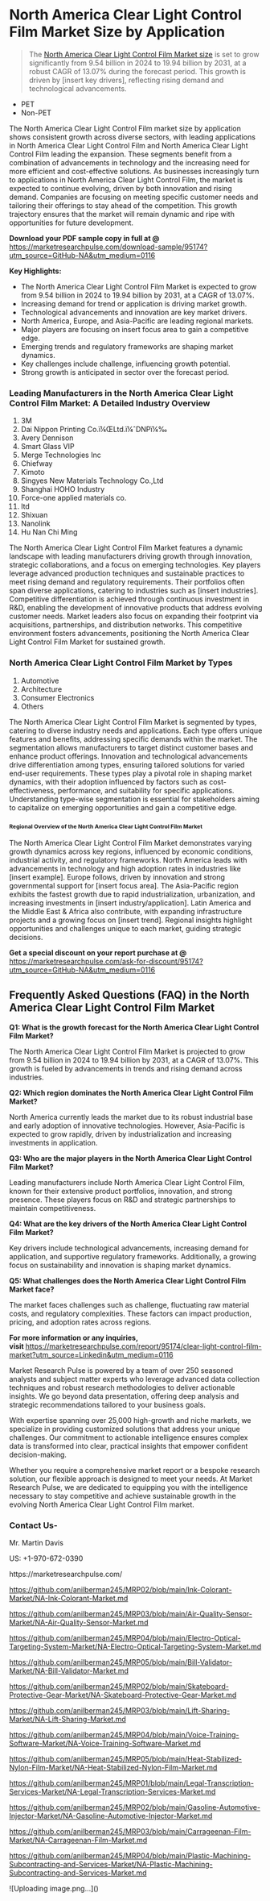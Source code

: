 <h1>North America Clear Light Control Film Market&nbsp;Size by Application</h1><blockquote><p>The <a href="https://marketresearchpulse.com/download-sample/95174?utm_source=GitHub-NA&amp;utm_medium=0116">North America Clear Light Control Film Market size</a> is set to grow significantly from 9.54 billion in 2024 to 19.94 billion by 2031, at a robust CAGR of 13.07% during the forecast period. This growth is driven by [insert key drivers], reflecting rising demand and technological advancements.</p></blockquote><ul><li>PET<li> Non-PET</li></ul><p>The North America Clear Light Control Film market size by application shows consistent growth across diverse sectors, with leading applications in North America Clear Light Control Film and North America Clear Light Control Film leading the expansion. These segments benefit from a combination of advancements in technology and the increasing need for more efficient and cost-effective solutions. As businesses increasingly turn to applications in North America Clear Light Control Film, the market is expected to continue evolving, driven by both innovation and rising demand. Companies are focusing on meeting specific customer needs and tailoring their offerings to stay ahead of the competition. This growth trajectory ensures that the market will remain dynamic and ripe with opportunities for future development.</p><p><strong>Download your PDF sample copy in full at @ </strong><a href="https://marketresearchpulse.com/download-sample/95174?utm_source=GitHub-NA&amp;utm_medium=0116">https://marketresearchpulse.com/download-sample/95174?utm_source=GitHub-NA&amp;utm_medium=0116</a></p><p><strong>Key Highlights: </strong></p><ul><li>The North America Clear Light Control Film Market is expected to grow from 9.54 billion in 2024 to 19.94 billion by 2031, at a CAGR of 13.07%.</li><li>Increasing demand for trend or application is driving market growth.</li><li>Technological advancements and innovation are key market drivers.</li><li>North America, Europe, and Asia-Pacific are leading regional markets.</li><li>Major players are focusing on insert focus area to gain a competitive edge.</li><li>Emerging trends and regulatory frameworks are shaping market dynamics.</li><li>Key challenges include challenge, influencing growth potential.</li><li>Strong growth is anticipated in sector over the forecast period.</li></ul><h3>Leading Manufacturers in the North America Clear Light Control Film Market: A Detailed Industry Overview</h3><ol><li>3M</li><li>Dai Nippon Printing Co.ï¼ŒLtd.ï¼ˆDNPï¼‰</li><li>Avery Dennison</li><li>Smart Glass VIP</li><li>Merge Technologies Inc</li><li>Chiefway</li><li>Kimoto</li><li>Singyes New Materials Technology Co.,Ltd</li><li>Shanghai HOHO Industry</li><li>Force-one applied materials co.</li><li>ltd</li><li>Shixuan</li><li>Nanolink</li><li>Hu Nan Chi Ming</li></ol><div class="flex max-w-full flex-col flex-grow"><div class="min-h-8 text-message flex w-full flex-col items-end gap-2 whitespace-normal break-words [.text-message+&amp;]:mt-5" dir="auto" data-message-author-role="assistant" data-message-id="fd8432e4-4910-450d-b182-61b7bfb0a01f" data-message-model-slug="gpt-4o"><div class="flex w-full flex-col gap-1 empty:hidden first:pt-[3px]"><div class="markdown prose w-full break-words dark:prose-invert light"><p>The North America Clear Light Control Film Market features a dynamic landscape with leading manufacturers driving growth through innovation, strategic collaborations, and a focus on emerging technologies. Key players leverage advanced production techniques and sustainable practices to meet rising demand and regulatory requirements. Their portfolios often span diverse applications, catering to industries such as [insert industries]. Competitive differentiation is achieved through continuous investment in R&amp;D, enabling the development of innovative products that address evolving customer needs. Market leaders also focus on expanding their footprint via acquisitions, partnerships, and distribution networks. This competitive environment fosters advancements, positioning the North America Clear Light Control Film Market for sustained growth.</p></div></div></div></div><h3>North America Clear Light Control Film Market by Types</h3><ol><li>Automotive<li> Architecture<li> Consumer Electronics<li> Others</li></ol><div class="flex max-w-full flex-col flex-grow"><div class="min-h-8 text-message flex w-full flex-col items-end gap-2 whitespace-normal break-words [.text-message+&amp;]:mt-5" dir="auto" data-message-author-role="assistant" data-message-id="084470be-0bb7-4664-bddf-5156b4f41249" data-message-model-slug="gpt-4o-mini"><div class="flex w-full flex-col gap-1 empty:hidden first:pt-[3px]"><div class="markdown prose w-full break-words dark:prose-invert light"><p>The North America Clear Light Control Film Market is segmented by types, catering to diverse industry needs and applications. Each type offers unique features and benefits, addressing specific demands within the market. The segmentation allows manufacturers to target distinct customer bases and enhance product offerings. Innovation and technological advancements drive differentiation among types, ensuring tailored solutions for varied end-user requirements. These types play a pivotal role in shaping market dynamics, with their adoption influenced by factors such as cost-effectiveness, performance, and suitability for specific applications. Understanding type-wise segmentation is essential for stakeholders aiming to capitalize on emerging opportunities and gain a competitive edge.</p></div></div></div></div><h3><span style="font-size: 11px;">Regional Overview of the North America Clear Light Control Film Market</span></h3><div class="flex max-w-full flex-col flex-grow"><div class="min-h-8 text-message flex w-full flex-col items-end gap-2 whitespace-normal break-words [.text-message+&amp;]:mt-5" dir="auto" data-message-author-role="assistant" data-message-id="e9038762-ce64-4e30-91c9-9bd413514231" data-message-model-slug="gpt-4o-mini"><div class="flex w-full flex-col gap-1 empty:hidden first:pt-[3px]"><div class="markdown prose w-full break-words dark:prose-invert light"><p>The North America Clear Light Control Film Market demonstrates varying growth dynamics across key regions, influenced by economic conditions, industrial activity, and regulatory frameworks. North America leads with advancements in technology and high adoption rates in industries like [insert example]. Europe follows, driven by innovation and strong governmental support for [insert focus area]. The Asia-Pacific region exhibits the fastest growth due to rapid industrialization, urbanization, and increasing investments in [insert industry/application]. Latin America and the Middle East &amp; Africa also contribute, with expanding infrastructure projects and a growing focus on [insert trend]. Regional insights highlight opportunities and challenges unique to each market, guiding strategic decisions.</p></div></div></div></div><p><strong>Get a special discount on your report purchase at @ </strong><a href="https://marketresearchpulse.com/ask-for-discount/95174?utm_source=GitHub-NA&amp;utm_medium=0116">https://marketresearchpulse.com/ask-for-discount/95174?utm_source=GitHub-NA&amp;utm_medium=0116</a></p><h2>Frequently Asked Questions (FAQ) in the North America Clear Light Control Film Market</h2><p><strong>Q1: What is the growth forecast for the North America Clear Light Control Film Market?</strong></p><p>The North America Clear Light Control Film Market is projected to grow from 9.54 billion in 2024 to 19.94 billion by 2031, at a CAGR of 13.07%. This growth is fueled by advancements in trends and rising demand across industries.</p><p><strong>Q2: Which region dominates the North America Clear Light Control Film Market?</strong></p><p>North America currently leads the market due to its robust industrial base and early adoption of innovative technologies. However, Asia-Pacific is expected to grow rapidly, driven by industrialization and increasing investments in application.</p><p><strong>Q3: Who are the major players in the North America Clear Light Control Film Market?</strong></p><p>Leading manufacturers include North America Clear Light Control Film, known for their extensive product portfolios, innovation, and strong presence. These players focus on R&amp;D and strategic partnerships to maintain competitiveness.</p><p><strong>Q4: What are the key drivers of the North America Clear Light Control Film Market?</strong></p><p>Key drivers include technological advancements, increasing demand for application, and supportive regulatory frameworks. Additionally, a growing focus on sustainability and innovation is shaping market dynamics.</p><p><strong>Q5: What challenges does the North America Clear Light Control Film Market face?</strong></p><p>The market faces challenges such as challenge, fluctuating raw material costs, and regulatory complexities. These factors can impact production, pricing, and adoption rates across regions.</p><p><strong>For more information or any inquiries, visit&nbsp;</strong><a href="https://marketresearchpulse.com/report/95174/clear-light-control-film-market?utm_source=Linkedin&utm_medium=0116">https://marketresearchpulse.com/report/95174/clear-light-control-film-market?utm_source=Linkedin&utm_medium=0116</a></p><p>Market Research Pulse is powered by a team of over 250 seasoned analysts and subject matter experts who leverage advanced data collection techniques and robust research methodologies to deliver actionable insights. We go beyond data presentation, offering deep analysis and strategic recommendations tailored to your business goals.</p><p>With expertise spanning over 25,000 high-growth and niche markets, we specialize in providing customized solutions that address your unique challenges. Our commitment to actionable intelligence ensures complex data is transformed into clear, practical insights that empower confident decision-making.</p><p>Whether you require a comprehensive market report or a bespoke research solution, our flexible approach is designed to meet your needs. At Market Research Pulse, we are dedicated to equipping you with the intelligence necessary to stay competitive and achieve sustainable growth in the evolving North America Clear Light Control Film market.</p><h3><strong>Contact Us-</strong></h3><p>Mr. Martin Davis</p><p>US: +1-970-672-0390</p><p>https://marketresearchpulse.com/</p><p><a href="https://github.com/anilberman245/MRP02/blob/main/Ink-Colorant-Market/NA-Ink-Colorant-Market.md">https://github.com/anilberman245/MRP02/blob/main/Ink-Colorant-Market/NA-Ink-Colorant-Market.md</a></p><p><a href="https://github.com/anilberman245/MRP03/blob/main/Air-Quality-Sensor-Market/NA-Air-Quality-Sensor-Market.md">https://github.com/anilberman245/MRP03/blob/main/Air-Quality-Sensor-Market/NA-Air-Quality-Sensor-Market.md</a></p><p><a href="https://github.com/anilberman245/MRP04/blob/main/Electro-Optical-Targeting-System-Market/NA-Electro-Optical-Targeting-System-Market.md">https://github.com/anilberman245/MRP04/blob/main/Electro-Optical-Targeting-System-Market/NA-Electro-Optical-Targeting-System-Market.md</a></p><p><a href="https://github.com/anilberman245/MRP05/blob/main/Bill-Validator-Market/NA-Bill-Validator-Market.md">https://github.com/anilberman245/MRP05/blob/main/Bill-Validator-Market/NA-Bill-Validator-Market.md</a></p><p><a href="https://github.com/anilberman245/MRP02/blob/main/Skateboard-Protective-Gear-Market/NA-Skateboard-Protective-Gear-Market.md">https://github.com/anilberman245/MRP02/blob/main/Skateboard-Protective-Gear-Market/NA-Skateboard-Protective-Gear-Market.md</a></p><p><a href="https://github.com/anilberman245/MRP03/blob/main/Lift-Sharing-Market/NA-Lift-Sharing-Market.md">https://github.com/anilberman245/MRP03/blob/main/Lift-Sharing-Market/NA-Lift-Sharing-Market.md</a></p><p><a href="https://github.com/anilberman245/MRP04/blob/main/Voice-Training-Software-Market/NA-Voice-Training-Software-Market.md">https://github.com/anilberman245/MRP04/blob/main/Voice-Training-Software-Market/NA-Voice-Training-Software-Market.md</a></p><p><a href="https://github.com/anilberman245/MRP05/blob/main/Heat-Stabilized-Nylon-Film-Market/NA-Heat-Stabilized-Nylon-Film-Market.md">https://github.com/anilberman245/MRP05/blob/main/Heat-Stabilized-Nylon-Film-Market/NA-Heat-Stabilized-Nylon-Film-Market.md</a></p><p><a href="https://github.com/anilberman245/MRP01/blob/main/Legal-Transcription-Services-Market/NA-Legal-Transcription-Services-Market.md">https://github.com/anilberman245/MRP01/blob/main/Legal-Transcription-Services-Market/NA-Legal-Transcription-Services-Market.md</a></p><p><a href="https://github.com/anilberman245/MRP02/blob/main/Gasoline-Automotive-Injector-Market/NA-Gasoline-Automotive-Injector-Market.md">https://github.com/anilberman245/MRP02/blob/main/Gasoline-Automotive-Injector-Market/NA-Gasoline-Automotive-Injector-Market.md</a></p><p><a href="https://github.com/anilberman245/MRP03/blob/main/Carrageenan-Film-Market/NA-Carrageenan-Film-Market.md">https://github.com/anilberman245/MRP03/blob/main/Carrageenan-Film-Market/NA-Carrageenan-Film-Market.md</a></p><p><a href="https://github.com/anilberman245/MRP04/blob/main/Plastic-Machining-Subcontracting-and-Services-Market/NA-Plastic-Machining-Subcontracting-and-Services-Market.md">https://github.com/anilberman245/MRP04/blob/main/Plastic-Machining-Subcontracting-and-Services-Market/NA-Plastic-Machining-Subcontracting-and-Services-Market.md</a></p>
![Uploading image.png…]()
